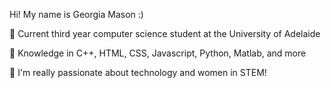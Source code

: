 Hi! My name is Georgia Mason :)

  📗 Current third year computer science student at the University of Adelaide

  🤍 Knowledge in C++, HTML, CSS, Javascript, Python, Matlab, and more

  💫 I'm really passionate about technology and women in STEM! 
